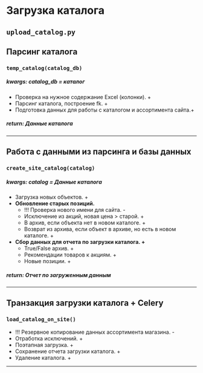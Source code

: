 # Загрузка каталога 
## `upload_catalog.py`

## Парсинг каталога
### `temp_catalog(catalog_db)`

##### kwargs: catalog_db = каталог
- Проверка на нужное содержание Excel (колонки). +
- Парсинг каталога, построение fk. +
- Подготовка данных для работы с каталогом и ассортимента сайта.+
##### return:  Данные каталога 
___

## Работа с данными из парсинга и базы данных
### `create_site_catalog(catalog)`
##### kwargs: catalog = Данные каталога 
- Загрузка новых объектов. +
- **Обновление старых позиций.**
  - !!! Проверка нового имени для сайта. -
  - Исключение из акций, новая цена > старой. +
  - В архив, если объекта нет в новом каталоге. +
  - Возврат из архива, если объект в архиве, но есть в новом каталоге. +
- **Сбор данных для отчета по загрузки каталога. +**  
    - True/False архив. + 
    - Рекомендации товаров к акциям. +
    - Новые позиции. +
    

##### return: Отчет по загруженным данным 
___

## Транзакция загрузки каталога + Celery
### `load_catalog_on_site()`
- !!! Резервное копирование данных ассортимента магазина. -
- Отработка исключений. +
- Поэтапная загрузка. +
- Сохранение отчета загрузки каталога. +
- Удаление каталога. +
___